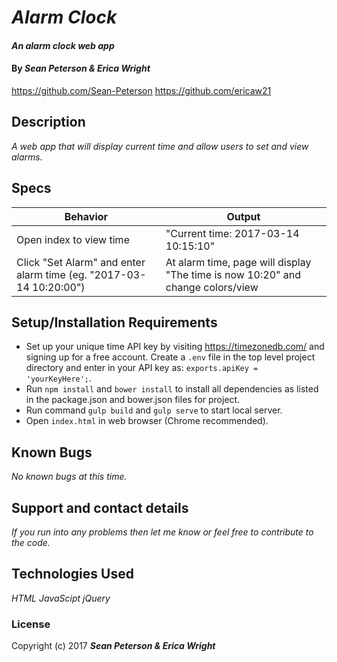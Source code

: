 # _Alarm Clock_

#### _An alarm clock web app_

#### By _**Sean Peterson & Erica Wright**_
https://github.com/Sean-Peterson
https://github.com/ericaw21

## Description

_A web app that will display current time and allow users to set and view alarms._

## Specs

|Behavior|Output|
|--------|------|
|Open index to view time| "Current time: 2017-03-14 10:15:10"|
|Click "Set Alarm" and enter alarm time (eg. "2017-03-14 10:20:00")|At alarm time, page will display "The time is now 10:20" and change colors/view|


## Setup/Installation Requirements

* Set up your unique time API key by visiting https://timezonedb.com/ and signing up for a free account. Create a `.env` file in the top level project directory and enter in your API key as: `exports.apiKey = 'yourKeyHere';`.
* Run `npm install` and `bower install` to install all dependencies as listed in the package.json and bower.json files for project.
* Run command `gulp build` and `gulp serve` to start local server.
* Open `index.html` in web browser (Chrome recommended).

## Known Bugs

_No known bugs at this time._

## Support and contact details

_If you run into any problems then let me know or feel free to contribute to the code._

## Technologies Used

_HTML_
_JavaScipt_
_jQuery_

### License

Copyright (c) 2017 **_Sean Peterson & Erica Wright_**
